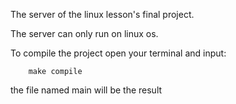 The server of the linux lesson's final project.

The server can only run on linux os.

To compile the project open your terminal and input:
```
    make compile
```

the file named main will be the result

